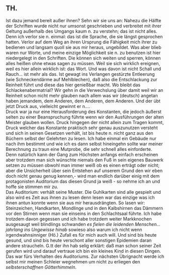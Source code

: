 ## TH.
Ist dazu jemand bereit außer ihnen? Sehn wir sie uns an: Nahezu die Hälfte der Schriften wurde nicht nur umsonst geschrieben und verbreitet mit ihrer Geltung außerhalb des Umgangs kaum n. zu verstehn; das ist nicht alles. Denn ich verlor sie n. einmal: das ist die Sprache, die sie längst gesprochen hatten. Verlor auf dem Weg an ihren Ursprung die Fähigkeit mich ihrer zu bedienen und langsam quoll sie aus mir heraus, ungebildet. Was aber blieb waren nur Worte, und meine einzige Möglichkeit sie n. zu benutzen ist hier niedergelegt in den Schriften. Die können sich weiten und sperren, können alles heißen ohne etwas sagen zu müssen. Weil sie sich wirklich ereignen, weil es hier allein wirklich ist: das Wort. Und was davon ist nicht Schall und Rauch... ist mehr als das. Ist gewagt ins Verlangen gestürzte Entleerung (wie Schneckendärme auf Mehlblechen), daß also die Entschlackung zur Reinheit führt und diese das hier genießbar macht. Wo bleibt das Schlackenabermatrial? Wir gehn in die Verwechslung über damit weil wir an Reinheit schon nicht mehr glauben nach allem was wir (deutsch) angetan haben jemandem, dem Anderen, dem Anderen, dem Anderen. Und der übt jetzt Druck aus, vielleicht gewinnt er n....   
 Druck war ja nur eine Herausforderung des Konstanten, die jedoch äußerst selten zu einer Beanspruchung führte wenn wir den Ausführungen der alten Meister glauben wollen. Druck hingegen der nicht allein zum Tragen kommt, Druck welcher das Konstante praktisch sehr genau auszunutzen versteht und sich in seinen Gesetzen verhält, ist bis heute n. nicht ganz aus den Büchern selbst der Gelehrten zu lesen. Ich habe einmal ein Gebäude nur nach ihm bestimmt und wie ich es dann selbst hineingehn sollte war meiner Berechnung zu traun eine Mutprobe, die sehr schnell alles einforderte. Denn natürlich kann der Gang zum Höchsten anfangs einfach erscheinen aber trotzdem man sich wünschte niemals den Fuß in sein eigenes Bauwerk setzen zu müssen obwohl man immer weiß ob es einen erträgt oder nicht; aber die Unsicherheit über sein Entstehen auf unserem Grund den wir eben doch nicht genau genug kennen,- wird man endlich darüber einig mit dem protagonisten Auditorium das diesen Grund ja weiß - so nehme ich an und hoffe sie stimmen mir zu.    
Das Auditorium: verhält seine Muster. Die Guhlkarten sind alle gespielt und also wird es Zeit aus ihnen zu lesen denn lesen war das einzige was ich ihnen antun konnte wenn sie aus mir herausdrängten. So lasen wir: Steinzeichen, Handkarten, Mondlinge und in den Kalbshirnen das Dämmern vor den Stirnen wenn man sie einseins in den Schlachtsaal führte. Ich habe trotzdem davon gegessen und ich habe trotzdem weiter Markknochen ausgesaugt weil blindlings schwanden *es fielen die leidenden Menschen... jahrlang ins Ungewisse hinab* sowieso also warum ich nicht wenn irgendwahnsinniger (Hö.) Zufall es für mich auch will. Und sind bis heute gesund, und sind bis heute verschont aller sonstigen Epidemien daran andere straucheln. G.tt der ihn hab selig erklärt: daß man schon seiner Zeit gerufen wird und darauf vertraue ich bin ein kleines Kind in diesen Dingen. Das war fürs Verhalten des Auditoriums. Zur nächsten Übrignacht werde ich selbst mir meinen Schleier wegnehmen um nicht zu erliegen den *selbsterschaffnen Götterhimmeln*.   

